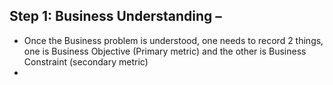 ## Step 1:  Business Understanding – 
* Once the Business problem is understood, one needs to record 2 things, one is Business Objective (Primary metric) and the other is Business Constraint (secondary metric)
* 
